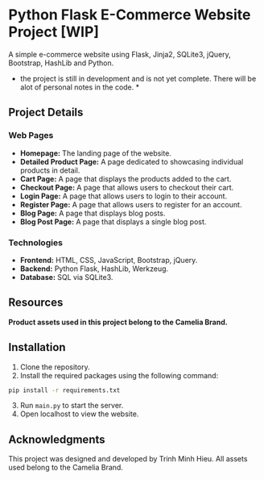 # Python Flask E-Commerce Website Project [WIP]
A simple e-commerce website using Flask, Jinja2, SQLite3, jQuery, Bootstrap, HashLib and Python.

* the project is still in development and is not yet complete.
There will be alot of personal notes in the code. *
## Project Details

### Web Pages
- **Homepage:** The landing page of the website.
- **Detailed Product Page:** A page dedicated to showcasing individual products in detail.
- **Cart Page:** A page that displays the products added to the cart.
- **Checkout Page:** A page that allows users to checkout their cart.
- **Login Page:** A page that allows users to login to their account.
- **Register Page:** A page that allows users to register for an account.
- **Blog Page:** A page that displays blog posts.
- **Blog Post Page:** A page that displays a single blog post.

### Technologies
- **Frontend:** HTML, CSS, JavaScript, Bootstrap, jQuery.
- **Backend:** Python Flask, HashLib, Werkzeug.
- **Database:** SQL via SQLite3.

## Resources
**Product assets used in this project belong to the Camelia Brand.**

## Installation
1. Clone the repository.
2. Install the required packages using the following command:
```bash
pip install -r requirements.txt
```
3. Run ``main.py`` to start the server.
4. Open localhost to view the website.

## Acknowledgments
This project was designed and developed by Trinh Minh Hieu. All assets used belong to the Camelia Brand.